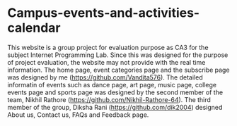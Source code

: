 # Campus-events-and-activities-calendar
This website is a group project for evaluation purpose as CA3 for the subject Internet Programming Lab. Since this was designed for the purpose of project evaluation, the website may not provide with the real time information.
The home page, event categories page and the subscribe page was designed by me (https://github.com/Vandita576).
The detailed informatin of events such as dance page, art page, music page, college events page and sports page was designed by the second member of the team, Nikhil Rathore (https://github.com/Nikhil-Rathore-64).
The third member of the group, Diksha Rani (https://github.com/dik2004) designed About us, Contact us, FAQs and Feedback page.
